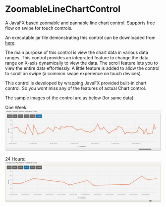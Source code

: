 # ZoomableLineChartControl
A JavaFX based zoomable and pannable line chart control. Supports free flow on swipe for touch controls.

An executable jar file demonstrating this control can be downloaded from [here](https://github.com/SaiPradeepDandem/ZoomableLineChartControl/raw/master/src/main/resources/executables/ZoomableChartDemo.jar).

The main purpose of this control is view the chart data in various data ranges. This control provides an integrated feature to change the data range on X-axis dynamically to view the data. The scroll feature lets you to view the entire data effortlessly. A little feature is added to allow the control to scroll on swipe (a common swipe experience on touch devices).

This control is developed by wrapping JavaFX provided built-in chart control. So you wont miss any of the features of actual Chart control.

The sample images of the control are as below (for same data):

One Week:
![alt text](https://github.com/SaiPradeepDandem/ZoomableLineChartControl/blob/master/src/main/resources/images/heartbeat-1week.JPG)

24 Hours:
![alt text](https://github.com/SaiPradeepDandem/ZoomableLineChartControl/blob/master/src/main/resources/images/heartbeat-24Hrs.JPG)

